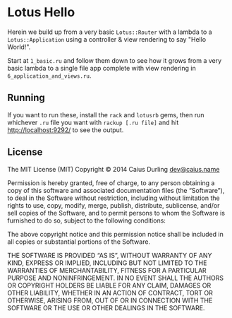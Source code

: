 # Lotus Hello

Herein we build up from a very basic `Lotus::Router` with a lambda to a `Lotus::Application` using a controller & view rendering to say "Hello World!".

Start at `1_basic.ru` and follow them down to see how it grows from a very basic lambda to a single file app complete with view rendering in `6_application_and_views.ru`.

## Running

If you want to run these, install the `rack` and `lotusrb` gems, then run whichever `.ru` file you want with `rackup [.ru file]` and hit <http://localhost:9292/> to see the output.

## License

The MIT License (MIT)
Copyright © 2014 Caius Durling <dev@caius.name>

Permission is hereby granted, free of charge, to any person obtaining a copy
of this software and associated documentation files (the “Software”), to deal
in the Software without restriction, including without limitation the rights
to use, copy, modify, merge, publish, distribute, sublicense, and/or sell
copies of the Software, and to permit persons to whom the Software is
furnished to do so, subject to the following conditions:

The above copyright notice and this permission notice shall be included in
all copies or substantial portions of the Software.

THE SOFTWARE IS PROVIDED “AS IS”, WITHOUT WARRANTY OF ANY KIND, EXPRESS OR
IMPLIED, INCLUDING BUT NOT LIMITED TO THE WARRANTIES OF MERCHANTABILITY,
FITNESS FOR A PARTICULAR PURPOSE AND NONINFRINGEMENT. IN NO EVENT SHALL THE
AUTHORS OR COPYRIGHT HOLDERS BE LIABLE FOR ANY CLAIM, DAMAGES OR OTHER
LIABILITY, WHETHER IN AN ACTION OF CONTRACT, TORT OR OTHERWISE, ARISING FROM,
OUT OF OR IN CONNECTION WITH THE SOFTWARE OR THE USE OR OTHER DEALINGS IN
THE SOFTWARE.
